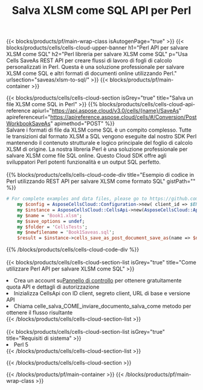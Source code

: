 ﻿---
title:  Salva XLSM come SQL API per Perl
description:  API cloud e SDK per Microsoft Excel e OpenOffice Calc. Converti foglio di calcolo in un altro file di formato.
url: /it/perl/saveas/xlsm-to-sql/
---
{{< blocks/products/pf/main-wrap-class isAutogenPage="true" >}}
{{< blocks/products/cells/cells-cloud-upper-banner h1="Perl API per salvare XLSM come SQL" h2="Perl libreria per salvare XLSM come SQL" p="Usa Cells SaveAs REST API per creare flussi di lavoro di fogli di calcolo personalizzati in Perl. Questa è una soluzione professionale per salvare XLSM come SQL e altri formati di documenti online utilizzando Perl." urlsection="saveas/xlsm-to-sql/" >}}
{{< blocks/products/pf/main-container >}}

{{< blocks/products/cells/cells-cloud-section isGrey="true" title="Salva un file XLSM come SQL in Perl" >}}
{{% blocks/products/cells/cells-cloud-api-reference apiurl="https://api.aspose.cloud/v3.0/cells/{name}/SaveAs" apireferenceurl="https://apireference.aspose.cloud/cells/#/Conversion/PostWorkbookSaveAs" apimethod="POST" %}}
<br/>
Salvare i formati di file da XLSM come SQL è un compito complesso. Tutte le transizioni dal formato XLSM a SQL vengono eseguite dal nostro SDK Perl mantenendo il contenuto strutturale e logico principale del foglio di calcolo XLSM di origine. La nostra libreria Perl è una soluzione professionale per salvare XLSM come file SQL online. Questo Cloud SDK offre agli sviluppatori Perl potenti funzionalità e un output SQL perfetto.
<br/>
<br/>
{{% blocks/products/cells/cells-cloud-code-div title="Esempio di codice in Perl utilizzando REST API per salvare XLSM come formato SQL" gistPath="" %}}
  
```perl
# For complete examples and data files, please go to https://github.com/aspose-cells-cloud/aspose-cells-cloud-perl/
    my $config = AsposeCellsCloud::Configuration->new( client_id => $ENV{'ProductClientId'}, client_secret => $ENV{'ProductClientSecret'});
    my $instance = AsposeCellsCloud::CellsApi->new(AsposeCellsCloud::ApiClient->new( $config));
    my $name = 'Book1.xlsm';
    my $save_options = undef;
    my $folder = 'CellsTests';
    my $newfilename = 'Book1Saveas.sql';
    $result = $instance->cells_save_as_post_document_save_as(name => $name,save_options => $save_options, newfilename => $newfilename, folder => $folder);
```
  
{{% /blocks/products/cells/cells-cloud-code-div %}}
<br/>
<br/>
{{< blocks/products/cells/cells-cloud-section-list isGrey="true" title="Come utilizzare Perl API per salvare XLSM come SQL" >}}
<li> Crea un account su<a href="https://dashboard.aspose.cloud/">Pannello di controllo</a> per ottenere gratuitamente quota API e dettagli di autorizzazione</li>
<li>Inizializza CellsApi con ID client, segreto client, URL di base e versione API</li>
<li>Chiama celle_salva_COME_inviare_documento_salva_come metodo per ottenere il flusso risultante</li>
{{< /blocks/products/cells/cells-cloud-section-list >}}
<br/>
<br/>
{{< blocks/products/cells/cells-cloud-section-list isGrey="true" title="Requisiti di sistema" >}}
<li>Perl 5</li>
{{< /blocks/products/cells/cells-cloud-section-list >}}

{{< /blocks/products/cells/cells-cloud-section >}}

{{< /blocks/products/pf/main-container >}}
{{< /blocks/products/pf/main-wrap-class >}}
